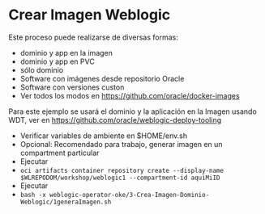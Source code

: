 # Crear Imagen Weblogic

Este proceso puede realizarse de diversas formas:
- dominio y app en la imagen
- dominio y app en PVC
- sólo dominio
- Software con imágenes desde repositorio Oracle
- Software con versiones custon
- Ver todos los modos en https://github.com/oracle/docker-images

Para este ejemplo se usará el dominio y la aplicación en la Imagen usando WDT, ver en https://github.com/oracle/weblogic-deploy-tooling

- Verificar variables de ambiente en $HOME/env.sh
- Opcional: Recomendado para trabajo, generar imagen en un compartment particular
- Ejecutar
- `oci artifacts container repository create --display-name $WLREPODOM/workshop/weblogic1 --compartment-id aquiMiID`
- Ejecutar
- `bash -x weblogic-operator-oke/3-Crea-Imagen-Dominio-Weblogic/1generaImagen.sh`
